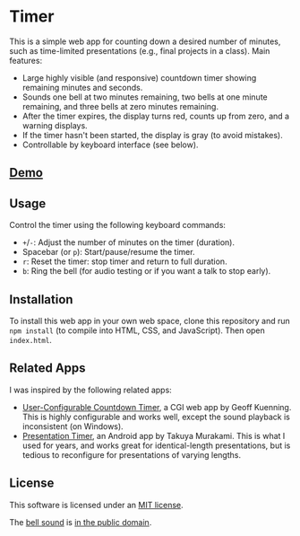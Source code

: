 # Timer

This is a simple web app for counting down a desired number of minutes,
such as time-limited presentations (e.g., final projects in a class).
Main features:

* Large highly visible (and responsive) countdown timer
  showing remaining minutes and seconds.
* Sounds one bell at two minutes remaining,
  two bells at one minute remaining,
  and three bells at zero minutes remaining.
* After the timer expires, the display turns red, counts up from zero,
  and a warning displays.
* If the timer hasn't been started, the display is gray
  (to avoid mistakes).
* Controllable by keyboard interface (see below).

## [Demo](http://erikdemaine.org/timer/)

## Usage

Control the timer using the following keyboard commands:

* `+`/`-`: Adjust the number of minutes on the timer (duration).
* Spacebar (or `p`): Start/pause/resume the timer.
* `r`: Reset the timer: stop timer and return to full duration.
* `b`: Ring the bell (for audio testing or if you want a talk to stop early).

## Installation

To install this web app in your own web space,
clone this repository and run `npm install`
(to compile into HTML, CSS, and JavaScript).
Then open `index.html`.

## Related Apps

I was inspired by the following related apps:

* [User-Configurable Countdown Timer](https://www.cs.hmc.edu/~geoff/countdowntimer.html), a CGI web app by Geoff Kuenning. This is highly configurable and works well, except the sound playback is inconsistent (on Windows).
* [Presentation Timer](https://play.google.com/store/apps/details?id=org.tmurakam.presentationtimer), an Android app by Takuya Murakami. This is what I used for years, and works great for identical-length presentations, but is tedious to reconfigure for presentations of varying lengths.

## License

This software is licensed under an [MIT license](LICENSE).

The [bell sound](bell.mp3) is
[in the public domain](https://freesound.org/people/domrodrig/sounds/116779/).
